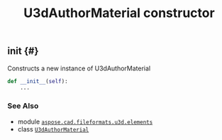 ﻿---
title: U3dAuthorMaterial constructor
second_title: Aspose.CAD for Python via .NET API References
description: 
type: docs
weight: 10
url: /python-net/aspose.cad.fileformats.u3d.elements/u3dauthormaterial/__init__/
is_root: false
---

## __init__ {#}

Constructs a new instance of U3dAuthorMaterial



```python
def __init__(self):
    ...
```





### See Also
* module [`aspose.cad.fileformats.u3d.elements`](../../)
* class [`U3dAuthorMaterial`](/cad/python-net/aspose.cad.fileformats.u3d.elements/u3dauthormaterial)
